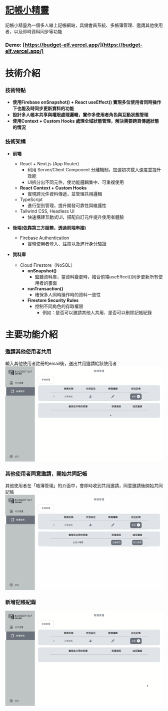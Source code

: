 # [記帳小精靈](https://budget-elf.vercel.app/)

記帳小精靈為一個多人線上記帳網站，具備會員系統、多帳簿管理、邀請其他使用者，以及即時資料同步等功能

### Demo: [https://budget-elf.vercel.app/](https://budget-elf.vercel.app/)

# 技術介紹
### 技術特點
- **使用Firebase onSnapshot() + React useEffect() 實現多位使用者同時操作下也能及時同步更新資料的功能**
- **設計多人帳本共享與權限處理邏輯，實作多使用者角色與互動狀態管理**
- **使用Context + Custom Hooks 處理全域狀態管理，解決需要跨頁傳遞狀態的情況**

### 技術架構
- **前端**
  - React + Next.js (App Router)
    - 利用 Server/Client Component 分離機制，加速初次載入速度並提升效能
    - UI拆分出不同元件，使功能邏輯集中、可重複使用
  - **React Context + Custom Hooks**
    - 實現跨元件資料傳遞，並管理共用邏輯
  - TypeScript
    - 進行型別管理，提升開發可靠性與維護性
  - Tailwind CSS, Headless UI
    - 快速構建互動式UI，搭配自訂元件提升使用者體驗
  
- **後端(依靠第三方服務，透過前端串接)**
  - Firebase Authentication
    - 實現使用者登入、註冊以及進行身分驗證
    
- **資料庫**
  - Cloud Firestore（NoSQL）
    - **onSnapshot()**
      - 監聽資料庫，當資料變更時，結合前端useEffect()同步更新所有使用者的畫面
    - **runTransaction()**
      - 確保多人同時操作時的資料一致性
    - **Firestore Security Rules**
      - 控制不同角色的存取權限
        - 例如：是否可以邀請其他人共用、是否可以刪除記帳紀錄


# 主要功能介紹
### 邀請其他使用者共用
  輸入其他使用者註冊的email後，送出共用邀請給該使用者
  ![邀請其他使用者共用](https://github.com/YU-20-10/budget_elf/blob/main/public/gif/addShareInvite.gif)

### 其他使用者同意邀請，開始共同記帳
其他使用者在「帳簿管理」的介面中，會即時收到共用邀請，同意邀請後開始共同記帳
![其他使用者同意邀請，開始共同記帳](https://github.com/YU-20-10/budget_elf/blob/main/public/gif/acceptInvite.gif)

### 新增記帳紀錄
![新增記帳紀錄](https://github.com/YU-20-10/budget_elf/blob/main/public/gif/addAccountingRecord.gif)

